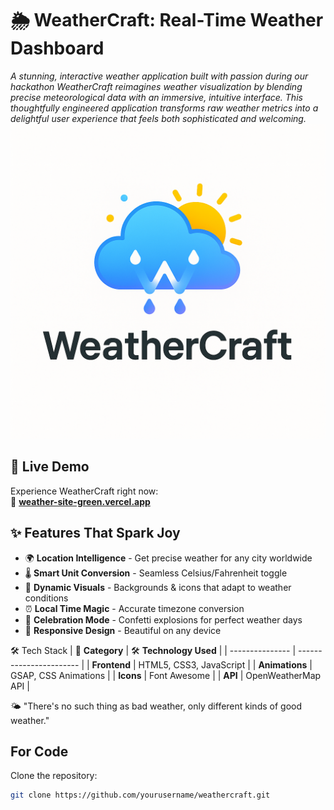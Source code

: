 # 🌦️ WeatherCraft: Real-Time Weather Dashboard 

*A stunning, interactive weather application built with passion during our hackathon WeatherCraft reimagines weather visualization by blending precise meteorological data with an immersive, intuitive interface. This thoughtfully engineered application transforms raw weather metrics into a delightful user experience that feels both sophisticated and welcoming.*  
![WeatherCraft Logo](./assets/weatherLogo.png)

## 🌟 Live Demo
Experience WeatherCraft right now:  
🔗 **[weather-site-green.vercel.app](weather-site-green.vercel.app)**


## ✨ Features That Spark Joy

- 🌍 **Location Intelligence** - Get precise weather for any city worldwide
- 🌡️ **Smart Unit Conversion** - Seamless Celsius/Fahrenheit toggle
- 🎨 **Dynamic Visuals** - Backgrounds & icons that adapt to weather conditions
- ⏰ **Local Time Magic** - Accurate timezone conversion
- 🎉 **Celebration Mode** - Confetti explosions for perfect weather days
- 📱 **Responsive Design** - Beautiful on any device


🛠️ Tech Stack
| 🔖 **Category** | 🛠️ **Technology Used** |
| --------------- | ----------------------- |
| **Frontend**    | HTML5, CSS3, JavaScript |
| **Animations**  | GSAP, CSS Animations    |
| **Icons**       | Font Awesome            |
| **API**         | OpenWeatherMap API      |


🌤️ "There's no such thing as bad weather, only different kinds of good weather."

## For Code
 Clone the repository:
   ```bash
   git clone https://github.com/yourusername/weathercraft.git



